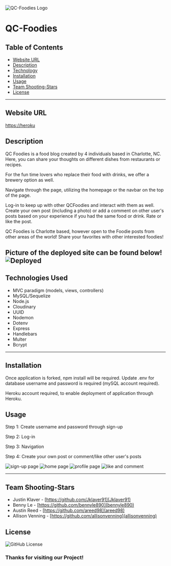 
![QC-Foodies Logo](public\images\QC-Foodies-Logo-Rework.png) 

# **QC-Foodies**

## **Table of Contents** 

- [Website URL](#websiteURL)
- [Description](#description)
- [Technology](#technology)
- [Installation](#installation)
- [Usage](#usage)
- [Team Shooting-Stars](#team-shooting-stars)
- [License](#license)

---

## **Website URL**

[https://heroku](https://qc-foodies.herokuapp.com/)

## **Description**

QC Foodies is a food blog created by 4 individuals based in Charlotte, NC. Here, you can share your thoughts on different dishes from restaurants or recipes.

For the fun time lovers who replace their food with drinks, we offer a brewery option as well. 

Navigate through the page, utilizing the homepage or the navbar on the top of the page. 

Log-in to keep up with other QCFoodies and interact with them as well. Create your own post (including a photo) or add a comment on other user's posts based on your experience if you had the same food or drink. Rate or like the post. 

QC Foodies is Charlotte based, however open to the Foodie posts from other areas of the world! Share your favorites with other interested foodies! 

Picture of the deployed site can be found below!
![Deployed](public\images\QCFoodiesHomepage.png) 
---

## **Technologies Used**
- MVC paradigm
    (models, views, controllers)
- MySQL/Sequelize 
- Node.js
- Cloudinary
- UUID
- Nodemon
- Dotenv
- Express
- Handlebars
- Multer
- Bcrypt

---

## **Installation**

Once application is forked, npm install will be required. Update .env for database username and password is required (mySQL account required). 

Heroku account required, to enable deployment of application through Heroku.

## **Usage**

Step 1: Create username and password through sign-up

Step 2: Log-in

Step 3: Navigation

Step 4: Create your own post or comment/like other user's posts

![sign-up page](assets/images/login-signup-screenshot.png)
![home page](assets/images/main-page-screenshot.png)
![profile page](assets/images/create-post-screenshot.png)
![like and comment](assets/images/post-screenshot.png)

---

## **Team Shooting-Stars**

- Justin Klaver - [https://github.com/Jklaver91](Jklaver91)
- Benny Le - [https://github.com/bennyle890](bennyle890)
- Austin Reed - [https://github.com/areed98](areed98)
- Allison Venning - [https://github.com/allisonvenning](allisonvenning)

## **License**

![GitHub License](https://img.shields.io/badge/GitHub-MIT-green.svg)

### Thanks for visiting our Project!

